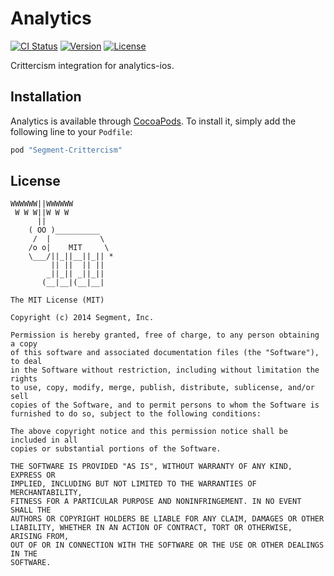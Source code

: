 # Analytics

[![CI Status](http://img.shields.io/travis/segment-integrations/analytics-ios-integration-crittercism.svg?style=flat)](https://travis-ci.org/segment-integrations/analytics-ios-integration-crittercism)
[![Version](https://img.shields.io/cocoapods/v/Segment-Crittercism.svg?style=flat)](http://cocoapods.org/pods/Segment-Crittercism)
[![License](https://img.shields.io/cocoapods/l/Segment-Crittercism.svg?style=flat)](http://cocoapods.org/pods/Segment-Crittercism)

Crittercism integration for analytics-ios.

## Installation

Analytics is available through [CocoaPods](http://cocoapods.org). To install
it, simply add the following line to your `Podfile`:

```ruby
pod "Segment-Crittercism"
```

## License

```
WWWWWW||WWWWWW
 W W W||W W W
      ||
    ( OO )__________
     /  |           \
    /o o|    MIT     \
    \___/||_||__||_|| *
         || ||  || ||
        _||_|| _||_||
       (__|__|(__|__|

The MIT License (MIT)

Copyright (c) 2014 Segment, Inc.

Permission is hereby granted, free of charge, to any person obtaining a copy
of this software and associated documentation files (the "Software"), to deal
in the Software without restriction, including without limitation the rights
to use, copy, modify, merge, publish, distribute, sublicense, and/or sell
copies of the Software, and to permit persons to whom the Software is
furnished to do so, subject to the following conditions:

The above copyright notice and this permission notice shall be included in all
copies or substantial portions of the Software.

THE SOFTWARE IS PROVIDED "AS IS", WITHOUT WARRANTY OF ANY KIND, EXPRESS OR
IMPLIED, INCLUDING BUT NOT LIMITED TO THE WARRANTIES OF MERCHANTABILITY,
FITNESS FOR A PARTICULAR PURPOSE AND NONINFRINGEMENT. IN NO EVENT SHALL THE
AUTHORS OR COPYRIGHT HOLDERS BE LIABLE FOR ANY CLAIM, DAMAGES OR OTHER
LIABILITY, WHETHER IN AN ACTION OF CONTRACT, TORT OR OTHERWISE, ARISING FROM,
OUT OF OR IN CONNECTION WITH THE SOFTWARE OR THE USE OR OTHER DEALINGS IN THE
SOFTWARE.
```
